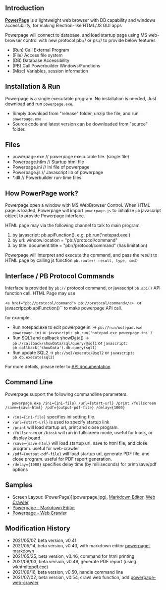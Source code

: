 ## Introduction

[**PowerPage**](https://github.com/casualwriter/powerpage) is a lightweight web browser with DB capability 
and windows accessibility, for making Electron-like HTML/JS GUI apps

Powerpage will connect to database, and load startup page using MS web-browser control with new protocol 
pb:// or ps:// to provide below features
 
* (Run) Call External Program 
* (File) Access file system 
* (DB) Database Accessibility
* (PB) Call Powerbuilder Windows/Functions 
* (Misc) Variables, session information 

## Installation & Run

Powerpage is a single executable program. No installation is needed, Just download and run ``powerpage.exe``.

* Simply download from "release" folder, unzip the file, and run ``powerpage.exe``
* Source code and latest version can be downloaded from "source" folder. 


## Files

  * powerpage.exe  // powerpage executable file. (single file)
  * Powerpage.htlm // Startup html file
  * Powerpage.ini  // Ini file of powerpage
  * Powerpage.js   // Javascript lib of powerpage
  * *.dll          // Powerbuilder run-time files


## How PowerPage work?

Powerpage open a window with MS WebBrowser Control. When HTML page is loaded, Powerpage will import ``powerpage.js`` 
to initialize ``pb`` javascript object to provide Powerpage interface.

HTML page may via the following channel to talk to main program

1. by javascript: pb.apiFunction(), e.g. pb.run('notepad.exe')
2. by url: window.location = "pb://protocol/command"
3. by title: document.title = "pb://protocol/command" (has limitation)

Powerpage will interpret and execute the command, and pass the result to HTML page by calling js function ``pb.router( result, type, cmd)``

## Interface / PB Protocol Commands

Interface is provided by ``pb://`` protocol command, or javascript ``pb.api()`` API function call.  HTML Page may use 

``<a href="pb://protocol/command"> pb://protocol/command</a> `` or javascript:pb.apiFunction()`` to make powerpage API call.

for example:

* Run notepad.exe to edit powerpage.ini -> ``pb://run/notepad.exe powerpage.ini`` or ``javascript: pb.run('notepad.exe powerpage.ini')``
* Run SQL1 and callback showData() -> ``pb://callback/showData/sql/query/@sql1`` or ``javascript: pb.callback('showData').db.query(sql1)`` 
* Run update SQL2 -> ``pb://sql/execute/@sql2`` or  ``javascript: pb.db.execute(sql2)`` 

For more details, please refer to [API documentation](interface.md)


## Command Line

Powerpage support the following commandline parameters.

       powerpage.exe /ini={ini-file} /url={start-url} /print /fullscreen /save={save-html} /pdf={output-pdf-file} /delay={1000}

* ``/ini={ini-file}`` specifies ini setting file.   
* ``/url={start-url}`` is used to specify startup link
* ``/print`` will load startup url, print and close program.
* ``/fullscreen`` or ``/kiosk`` will run in fullscreen mode, useful for kiosk, or display board.
* ``/save={save-html}`` will load startup url, save to html file, and close program. useful for web-crawler
* ``/pdf={output-pdf-file}`` will load startup url, generate PDF file, and close program. useful for PDF report generation.
* ``/delay={1000}`` specifies delay time (by milliseconds) for print/save/pdf options 
 

## Samples

* Screen Layout: (PowerPage)](powerpage.jpg), [Markdown Editor](powerpage-markdown.jpg), [Web Crawler](powerpage-web-crawler.jpg)
* [Powerpage - Markdown Editor](https://github.com/casualwriter/powerpage-markdown)
* [Powerpage - Web Crawler](https://github.com/casualwriter/powerpage-web-crawler)


## Modification History

* 2021/05/07, beta version, v0.41 
* 2021/05/14, beta version, v0.43, with markdown editor [powerpage-markdown](https://github.com/casualwriter/powerpage-markdown)
* 2021/05/25, beta version, v0.46, command for html printing
* 2021/06/03, beta version, v0.48, generate PDF report (using wkhtmltopdf.exe)
* 2021/06/16, beta version, v0.50, handle command line
* 2021/07/02, beta version, v0.54, crawl web function, add [powerpage-web-crawler](https://github.com/casualwriter/powerpage-web-crawler)


